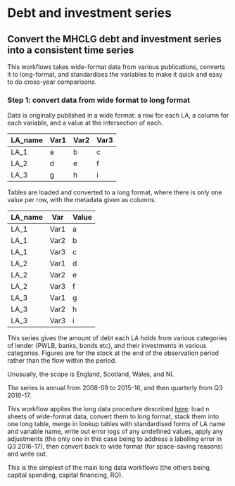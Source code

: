 # Debt and investment series

## Convert the MHCLG debt and investment series into a consistent time series
This workflows takes wide-format data from various publications, converts it to long-format, and standardises the variables to make it quick and easy to do cross-year comparisons. 

### Step 1: convert data from wide format to long format

Data is originally published in a wide format: a row for each LA, a column for each variable, and a value at the intersection of each. 

|LA_name|Var1|Var2|Var3|
|---|---|---|---|
|LA_1|a|b|c|
|LA_2|d|e|f|
|LA_3|g|h|i|

Tables are loaded and converted to a long format, where there is only one value per row, with the metadata given as columns.

|LA_name|Var|Value|
|---|---|---|
|LA_1|Var1|a|
|LA_1|Var2|b|
|LA_1|Var3|c|
|LA_2|Var1|d|
|LA_2|Var2|e|
|LA_2|Var3|f|
|LA_3|Var1|g|
|LA_3|Var2|h|
|LA_3|Var3|i|


This series gives the amount of debt each LA holds from various categories of lender (PWLB, banks, bonds etc), and their investments in various categories. Figures are for the stock at the end of the observation period rather than the flow within the period.

Unusually, the scope is England, Scotland, Wales, and NI. 

The series is annual from 2008-09 to 2015-16, and then quarterly from Q3 2016-17. 

This workflow applies the long data procedure described [here](https://github.com/OW-HGR/Capital-spending-outturn-2): load n sheets of wide-format data, convert them to long format, stack them into one long table, merge in lookup tables with standardised forms of LA name and variable name, write out error logs of any undefined values, apply any adjustments (the only one in this case being to address a labelling error in Q3 2016-17), then convert back to wide format (for space-saving reasons) and write out. 

This is the simplest of the main long data workflows (the others being capital spending, capital financing, RO).




